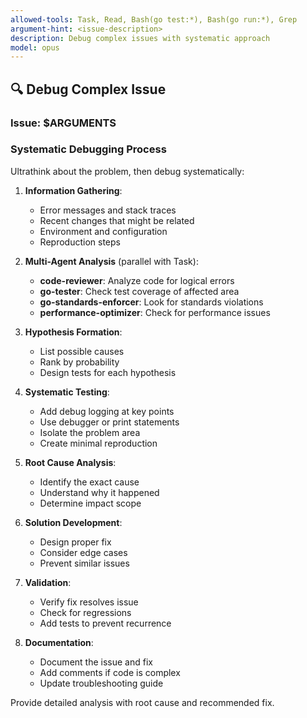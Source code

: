 ```yaml
---
allowed-tools: Task, Read, Bash(go test:*), Bash(go run:*), Grep
argument-hint: <issue-description>
description: Debug complex issues with systematic approach
model: opus
---
```


## 🔍 Debug Complex Issue

### Issue: $ARGUMENTS

### Systematic Debugging Process

Ultrathink about the problem, then debug systematically:

1. **Information Gathering**:
   - Error messages and stack traces
   - Recent changes that might be related
   - Environment and configuration
   - Reproduction steps

2. **Multi-Agent Analysis** (parallel with Task):
   - **code-reviewer**: Analyze code for logical errors
   - **go-tester**: Check test coverage of affected area
   - **go-standards-enforcer**: Look for standards violations
   - **performance-optimizer**: Check for performance issues

3. **Hypothesis Formation**:
   - List possible causes
   - Rank by probability
   - Design tests for each hypothesis

4. **Systematic Testing**:
   - Add debug logging at key points
   - Use debugger or print statements
   - Isolate the problem area
   - Create minimal reproduction

5. **Root Cause Analysis**:
   - Identify the exact cause
   - Understand why it happened
   - Determine impact scope

6. **Solution Development**:
   - Design proper fix
   - Consider edge cases
   - Prevent similar issues

7. **Validation**:
   - Verify fix resolves issue
   - Check for regressions
   - Add tests to prevent recurrence

8. **Documentation**:
   - Document the issue and fix
   - Add comments if code is complex
   - Update troubleshooting guide

Provide detailed analysis with root cause and recommended fix.
